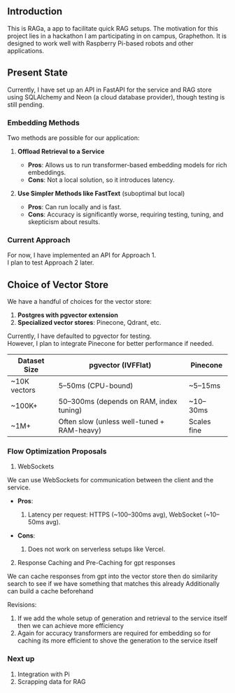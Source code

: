 ## Introduction 

This is RAGa, a app to facilitate quick RAG setups. The motivation for this project lies in a hackathon I am participating in on campus, Graphethon.
It is designed to work well with Raspberry Pi-based robots and other applications.

## Present State
Currently, I have set up an API in FastAPI for the service and RAG store using SQLAlchemy and Neon (a cloud database provider), though testing is still pending.

### Embedding Methods

Two methods are possible for our application:

1. **Offload Retrieval to a Service**  
   - **Pros**: Allows us to run transformer-based embedding models for rich embeddings.  
   - **Cons**: Not a local solution, so it introduces latency.  

2. **Use Simpler Methods like FastText** (suboptimal but local)  
   - **Pros**: Can run locally and is fast.  
   - **Cons**: Accuracy is significantly worse, requiring testing, tuning, and skepticism about results.  

### Current Approach  

For now, I have implemented an API for Approach 1.  
I plan to test Approach 2 later.

## Choice of Vector Store 

We have a handful of choices for the vector store:

1. **Postgres with pgvector extension**  
2. **Specialized vector stores**: Pinecone, Qdrant, etc.  

Currently, I have defaulted to pgvector for testing.  
However, I plan to integrate Pinecone for better performance if needed.
 
| Dataset Size | pgvector (IVFFlat)               | Pinecone          |
|--------------|----------------------------------|-------------------|
| ~10K vectors | 5–50ms (CPU-bound)              | ~5–15ms           |
| ~100K+       | 50–300ms (depends on RAM, index tuning) | ~10–30ms          |
| ~1M+         | Often slow (unless well-tuned + RAM-heavy) | Scales fine        |

### Flow Optimization Proposals 

1. WebSockets 
 
We can use WebSockets for communication between the client and the service.  

- **Pros**:  
  1. Latency per request: HTTPS (~100–300ms avg), WebSocket (~10–50ms avg).  

- **Cons**:  
  1. Does not work on serverless setups like Vercel.  

2. Response Caching and Pre-Caching for gpt responses

 We can cache responses from gpt into the vector store then do similarity search to see if we have something that matches this already 
 Additionally can build a cache beforehand 
 
 Revisions:
 1. If we add the whole setup of generation and retrieval to the service itself then we can achieve more efficiency
 2. Again for accuracy transformers are required for embedding so for caching its more efficient to shove the generation to the service itself


### Next up 
1. Integration with Pi 
2. Scrapping data for RAG

